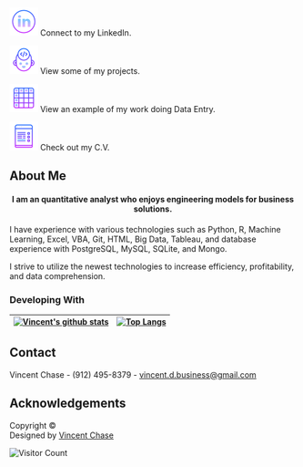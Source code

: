 
[![LinkedIn][linkedin-shield]][linkedin-url] Connect to my LinkedIn. 

[![Projects][Project-icon]][Projects-url] View some of my projects.

[![Data-Entry][Entry-icon]][Data-Entry-url]  View an example of my work doing Data Entry. 

[![Resume][Resume-icon]][Resume-url]  Check out my C.V.
<!-- MARKDOWN SOCIAL LINKS & ICONS -->

[Data-Entry-url]: https://docs.google.com/spreadsheets/u/3/d/e/2PACX-1vQihXoghh_ymJhVg7qLqO2aEa3V29D6VAsHH5vnWXBRezIQOmeinmsl7Mi9iSKhnA/pubhtml?widget=true&headers=false#gid=513006244
[Projects-url]: https://github.com/Vincent-glitch?tab=repositories
[Resume-url]: https://www.resumenerd.com/sites/vincent_chase_resume
[linkedin-url]: https://www.linkedin.com/in/vincent-chase-d/
[linkedin-shield]: icons/linkedin.png
[twitter-url]: https://twitter.com/
[twitter-shield]: icons/twitter.png
[facebook-url]: https://www.facebook.com/vincent-glitch
[facebook-shield]: icons/facebook.png
[zoom-url]: https://calendly.com/
[zoom-shield]:  icons/zoom.png
[Resume-icon]: icons/abstract.png
[Project-icon]: icons/developer.png
[Entry-icon]: icons/data.png

<!-- MARKDOWN LINKS & IMAGES -->
[project-screenshot]: images/screenshot.png


<!-- ABOUT ME -->
## About Me
 <h4 align="center">I am an quantitative analyst who enjoys engineering models for business solutions.</h4>
I have experience with various technologies such as Python, R, Machine Learning, Excel, VBA, Git, HTML, Big Data, Tableau, and database experience with PostgreSQL, MySQL, SQLite, and Mongo.

I strive to utilize the newest technologies to increase efficiency, profitability, and data comprehension. 

### Developing With




  | [![Vincent's github stats](https://github-readme-stats.vercel.app/api?username=vincent-glitch&show_icons=true&theme=synthwave)](https://github.com/vincent-glitch/github-readme-stats)     | [![Top Langs](https://github-readme-stats.vercel.app/api/top-langs/?username=vincent-glitch&show_icons=true&theme=synthwave)](https://github.com/vincent-glitch/github-readme-stats)         |  
  | ---------------------------------------- | ---------------------------------------- | 

<!-- CONTACT -->
## Contact

Vincent Chase - (912) 495-8379 - vincent.d.business@gmail.com



<!-- ACKNOWLEDGEMENTS -->
## Acknowledgements

<!-- Footer -->
<footer id="footer">
<p class="copyright">Copyright &copy;
<br>Designed by <a rel="nofollow" href="https://www.linkedin.com/in/vincent-chase-d/">Vincent Chase</a></p>
</footer>

![Visitor Count](https://profile-counter.glitch.me/vincent-glitch/count.svg)
